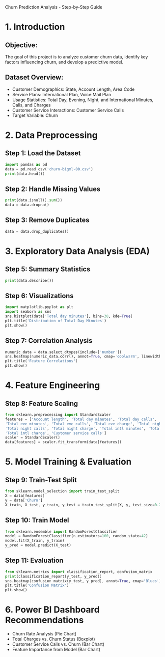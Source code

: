 Churn Prediction Analysis - Step-by-Step Guide
# 1. Introduction
## Objective:
The goal of this project is to analyze customer churn data, identify key factors influencing churn, and develop a
predictive model.
## Dataset Overview:
- Customer Demographics: State, Account Length, Area Code
- Service Plans: International Plan, Voice Mail Plan
- Usage Statistics: Total Day, Evening, Night, and International Minutes, Calls, and Charges
- Customer Service Interactions: Customer Service Calls
- Target Variable: Churn
# 2. Data Preprocessing
## Step 1: Load the Dataset
```python
import pandas as pd
data = pd.read_csv('churn-bigml-80.csv')
print(data.head())
```
## Step 2: Handle Missing Values
```python
print(data.isnull().sum())
data = data.dropna()
```
## Step 3: Remove Duplicates
```python
data = data.drop_duplicates()
```
# 3. Exploratory Data Analysis (EDA)
## Step 5: Summary Statistics
```python
print(data.describe())
```
## Step 6: Visualizations
```python
import matplotlib.pyplot as plt
import seaborn as sns
sns.histplot(data['Total day minutes'], bins=30, kde=True)
plt.title('Distribution of Total Day Minutes')
plt.show()
```
## Step 7: Correlation Analysis
```python
numeric_data = data.select_dtypes(include=['number'])
sns.heatmap(numeric_data.corr(), annot=True, cmap='coolwarm', linewidths=0.5, cbar=True)
plt.title('Feature Correlations')
plt.show()
```
# 4. Feature Engineering
## Step 8: Feature Scaling
```python
from sklearn.preprocessing import StandardScaler
features = ['Account length', 'Total day minutes', 'Total day calls', 'Total day charge',
'Total eve minutes', 'Total eve calls', 'Total eve charge', 'Total night minutes',
'Total night calls', 'Total night charge', 'Total intl minutes', 'Total intl calls',
'Total intl charge', 'Customer service calls']
scaler = StandardScaler()
data[features] = scaler.fit_transform(data[features])
```
# 5. Model Training & Evaluation
## Step 9: Train-Test Split
```python
from sklearn.model_selection import train_test_split
X = data[features]
y = data['Churn']
X_train, X_test, y_train, y_test = train_test_split(X, y, test_size=0.2, random_state=42)
```
## Step 10: Train Model
```python
from sklearn.ensemble import RandomForestClassifier
model = RandomForestClassifier(n_estimators=100, random_state=42)
model.fit(X_train, y_train)
y_pred = model.predict(X_test)
```
## Step 11: Evaluation
```python
from sklearn.metrics import classification_report, confusion_matrix
print(classification_report(y_test, y_pred))
sns.heatmap(confusion_matrix(y_test, y_pred), annot=True, cmap='Blues')
plt.title('Confusion Matrix')
plt.show()
```
# 6. Power BI Dashboard Recommendations
- Churn Rate Analysis (Pie Chart)
- Total Charges vs. Churn Status (Boxplot)
- Customer Service Calls vs. Churn (Bar Chart)
- Feature Importance from Model (Bar Chart)

